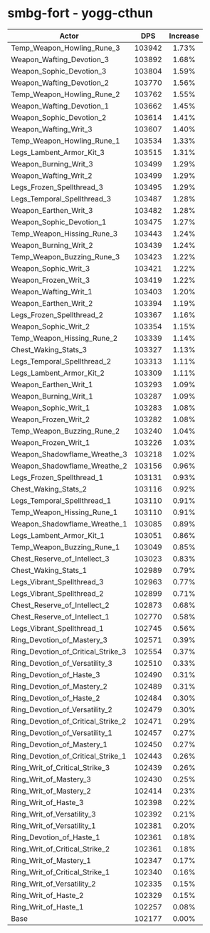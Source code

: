 # smbg-fort - yogg-cthun
| Actor | DPS | Increase |
|---|:---:|:---:|
|Temp_Weapon_Howling_Rune_3|103942|1.73%|
|Weapon_Wafting_Devotion_3|103892|1.68%|
|Weapon_Sophic_Devotion_3|103804|1.59%|
|Weapon_Wafting_Devotion_2|103770|1.56%|
|Temp_Weapon_Howling_Rune_2|103762|1.55%|
|Weapon_Wafting_Devotion_1|103662|1.45%|
|Weapon_Sophic_Devotion_2|103614|1.41%|
|Weapon_Wafting_Writ_3|103607|1.40%|
|Temp_Weapon_Howling_Rune_1|103534|1.33%|
|Legs_Lambent_Armor_Kit_3|103515|1.31%|
|Weapon_Burning_Writ_3|103499|1.29%|
|Weapon_Wafting_Writ_2|103499|1.29%|
|Legs_Frozen_Spellthread_3|103495|1.29%|
|Legs_Temporal_Spellthread_3|103487|1.28%|
|Weapon_Earthen_Writ_3|103482|1.28%|
|Weapon_Sophic_Devotion_1|103475|1.27%|
|Temp_Weapon_Hissing_Rune_3|103443|1.24%|
|Weapon_Burning_Writ_2|103439|1.24%|
|Temp_Weapon_Buzzing_Rune_3|103423|1.22%|
|Weapon_Sophic_Writ_3|103421|1.22%|
|Weapon_Frozen_Writ_3|103419|1.22%|
|Weapon_Wafting_Writ_1|103403|1.20%|
|Weapon_Earthen_Writ_2|103394|1.19%|
|Legs_Frozen_Spellthread_2|103367|1.16%|
|Weapon_Sophic_Writ_2|103354|1.15%|
|Temp_Weapon_Hissing_Rune_2|103339|1.14%|
|Chest_Waking_Stats_3|103327|1.13%|
|Legs_Temporal_Spellthread_2|103313|1.11%|
|Legs_Lambent_Armor_Kit_2|103309|1.11%|
|Weapon_Earthen_Writ_1|103293|1.09%|
|Weapon_Burning_Writ_1|103287|1.09%|
|Weapon_Sophic_Writ_1|103283|1.08%|
|Weapon_Frozen_Writ_2|103282|1.08%|
|Temp_Weapon_Buzzing_Rune_2|103240|1.04%|
|Weapon_Frozen_Writ_1|103226|1.03%|
|Weapon_Shadowflame_Wreathe_3|103218|1.02%|
|Weapon_Shadowflame_Wreathe_2|103156|0.96%|
|Legs_Frozen_Spellthread_1|103131|0.93%|
|Chest_Waking_Stats_2|103116|0.92%|
|Legs_Temporal_Spellthread_1|103110|0.91%|
|Temp_Weapon_Hissing_Rune_1|103110|0.91%|
|Weapon_Shadowflame_Wreathe_1|103085|0.89%|
|Legs_Lambent_Armor_Kit_1|103051|0.86%|
|Temp_Weapon_Buzzing_Rune_1|103049|0.85%|
|Chest_Reserve_of_Intellect_3|103023|0.83%|
|Chest_Waking_Stats_1|102989|0.79%|
|Legs_Vibrant_Spellthread_3|102963|0.77%|
|Legs_Vibrant_Spellthread_2|102899|0.71%|
|Chest_Reserve_of_Intellect_2|102873|0.68%|
|Chest_Reserve_of_Intellect_1|102770|0.58%|
|Legs_Vibrant_Spellthread_1|102745|0.56%|
|Ring_Devotion_of_Mastery_3|102571|0.39%|
|Ring_Devotion_of_Critical_Strike_3|102554|0.37%|
|Ring_Devotion_of_Versatility_3|102510|0.33%|
|Ring_Devotion_of_Haste_3|102490|0.31%|
|Ring_Devotion_of_Mastery_2|102489|0.31%|
|Ring_Devotion_of_Haste_2|102484|0.30%|
|Ring_Devotion_of_Versatility_2|102479|0.30%|
|Ring_Devotion_of_Critical_Strike_2|102471|0.29%|
|Ring_Devotion_of_Versatility_1|102457|0.27%|
|Ring_Devotion_of_Mastery_1|102450|0.27%|
|Ring_Devotion_of_Critical_Strike_1|102443|0.26%|
|Ring_Writ_of_Critical_Strike_3|102439|0.26%|
|Ring_Writ_of_Mastery_3|102430|0.25%|
|Ring_Writ_of_Mastery_2|102414|0.23%|
|Ring_Writ_of_Haste_3|102398|0.22%|
|Ring_Writ_of_Versatility_3|102392|0.21%|
|Ring_Writ_of_Versatility_1|102381|0.20%|
|Ring_Devotion_of_Haste_1|102361|0.18%|
|Ring_Writ_of_Critical_Strike_2|102361|0.18%|
|Ring_Writ_of_Mastery_1|102347|0.17%|
|Ring_Writ_of_Critical_Strike_1|102340|0.16%|
|Ring_Writ_of_Versatility_2|102335|0.15%|
|Ring_Writ_of_Haste_2|102329|0.15%|
|Ring_Writ_of_Haste_1|102257|0.08%|
|Base|102177|0.00%|

